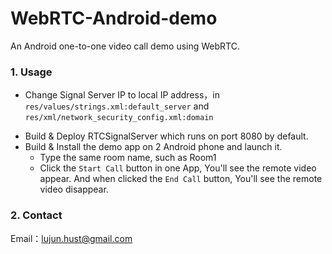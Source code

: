 # WebRTC-Android-demo

An Android one-to-one video call demo using WebRTC.

### 1. Usage

* Change Signal Server IP to local IP address，in `res/values/strings.xml:default_server` and `res/xml/network_security_config.xml:domain` 

- Build & Deploy RTCSignalServer which runs on port 8080 by default.
- Build & Install the demo app on 2 Android phone and launch it.
  - Type the same room name, such as Room1
  - Click the `Start Call` button in one App, You'll see the remote video appear. And when clicked the `End Call` button, You'll see the remote video disappear.

### 2. Contact

Email：lujun.hust@gmail.com
